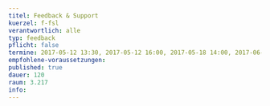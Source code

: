 ```yaml
---
titel: Feedback & Support
kuerzel: f-fsl
verantwortlich: alle
typ: feedback
pflicht: false
termine: 2017-05-12 13:30, 2017-05-12 16:00, 2017-05-18 14:00, 2017-06-09 14:00, 2017-06-09 16:00, 2017-06-09 16:00, 2017-05-05 14:00, 2017-05-05 16:00
empfohlene-voraussetzungen: 
published: true
dauer: 120
raum: 3.217
info: 
---
```


